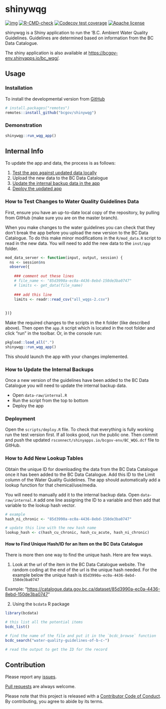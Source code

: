 
<!-- README.md is generated from README.Rmd. Please edit that file -->

# shinywqg

<!-- badges: start -->

[![img](https://img.shields.io/badge/Lifecycle-Maturing-007EC6)](https://github.com/bcgov/repomountie/blob/master/doc/lifecycle-badges.md)
[![R-CMD-check](https://github.com/bcgov/shinywqg/actions/workflows/R-CMD-check.yaml/badge.svg)](https://github.com/bcgov/shinywqg/actions/workflows/R-CMD-check.yaml)
[![Codecov test
coverage](https://codecov.io/gh/bcgov/shinywqg/branch/master/graph/badge.svg)](https://codecov.io/gh/bcgov/shinywqg?branch=master)
[![Apache
license](https://img.shields.io/badge/License-Apache%202.0-blue.svg)](https://opensource.org/licenses/Apache-2.0)
<!-- badges: end -->

shinywqg is a Shiny application to run the ’B.C. Ambient Water Quality
Guidelines. Guidelines are determined based on information from the BC
Data Catalogue.

The shiny application is also available at
<https://bcgov-env.shinyapps.io/bc_wqg/>.

## Usage

### Installation

To install the developmental version from
[GitHub](https://github.com/bcgov/shinywqg)

``` r
# install.packages("remotes")
remotes::install_github("bcgov/shinywqg")
```

### Demonstration

``` r
shinywqg::run_wqg_app()
```

## Internal Info

To update the app and data, the process is as follows:

1.  [Test the app against updated data
    locally](#how-to-test-changes-to-water-quality-guidelines-data)
2.  Upload the new data to the BC Data Catalogue
3.  [Update the internal backup data in the
    app](#how-to-update-the-internal-backups)
4.  [Deploy the updated app](#deployment)

### How to Test Changes to Water Quality Guidelines Data

First, ensure you have an up-to-date local copy of the repository, by
pulling from GitHub (make sure you are on the master branch).

When you make changes to the water guidelines you can check that they
don’t break the app before you upload the new version to the BC Data
Catalogue. To do this make minor modifications in the `R/mod_data.R`
script to read in the new data. You will need to add the new data to the
`inst/app` folder.

``` r
mod_data_server <- function(input, output, session) {
  ns <- session$ns
  observe({
    
    ### comment out these lines
    # file_name <- "85d3990a-ec0a-4436-8ebd-150de3ba0747"
    # limits <- get_data(file_name)
    
    ### add this line
    limits <- readr::read_csv("all_wqgs-2.csv")
    
    
})}
```

Make the required changes to the scripts in the `R` folder (like
described above). Then open the `app.R` script which is located in the
root folder and click “run” in the toolbar. Or, in the console run:

``` r
pkgload::load_all(".")
shinywqg::run_wqg_app()
```

This should launch the app with your changes implemented.

### How to Update the Internal Backups

Once a new version of the guidelines have been added to the BC Data
Catalogue you will need to update the internal backup data.

- Open `data-raw/internal.R`
- Run the script from the top to bottom
- Deploy the app

### Deployment

Open the `scripts/deploy.R` file. To check that everything is fully
working run the test version first. If all looks good, run the public
one. Then commit and push the updated
`rsconnect/shinyapps.io/bcgov-env/BC_WQG.dcf` file to GitHub.

### How to Add New Lookup Tables

Obtain the unique ID for downloading the data from the BC Data Catalogue
once it has been added to the BC Data Catalogue. Add this ID to the
Limit column of the Water Quality Guidelines. The app should
automatically add a lookup function for that chemical/use/media.

You will need to manually add it to the internal backup data. Open
`data-raw/internal.R` add one line assigning the ID to a variable and
then add that variable to the lookup hash vector.

``` r
# example
hash_ni_chronic <- "85d3990a-ec0a-4436-8ebd-150de3ba0747"

# update this line with the new hash name 
lookup_hash <- c(hash_cu_chronic, hash_cu_acute, hash_ni_chronic)
```

#### How to Find Unique Hash/ID for an Item on the BC Data Catalogue

There is more then one way to find the unique hash. Here are few ways.

1.  Look at the url of the item in the BC Data Catalogue website. The
    random coding at the end of the url is the unique hash needed. For
    the example below the unique hash is
    `85d3990a-ec0a-4436-8ebd-150de3ba0747`

Example:
“<https://catalogue.data.gov.bc.ca/dataset/85d3990a-ec0a-4436-8ebd-150de3ba0747>”

2.  Using the `bcdata` R package

``` r
library(bcdata)

# this list all the potential items
bcdc_list()

# find the name of the file and put it in the `bcdc_browse` function 
bcdc_search("water-quality-guidelines-of-b-c-")

# read the output to get the ID for the record
```

## Contribution

Please report any [issues](https://github.com/bcgov/shinywqg/issues).

[Pull requests](https://github.com/bcgov/shinywqg/pulls) are always
welcome.

Please note that this project is released with a [Contributor Code of
Conduct](https://github.com/bcgov/shinywqg/blob/master/CODE_OF_CONDUCT.md).
By contributing, you agree to abide by its terms.
